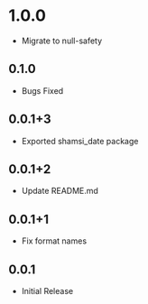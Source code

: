 # 1.0.0

* Migrate to null-safety

## 0.1.0

* Bugs Fixed

## 0.0.1+3

* Exported shamsi_date package

## 0.0.1+2

* Update README.md

## 0.0.1+1

* Fix format names

## 0.0.1

* Initial Release
